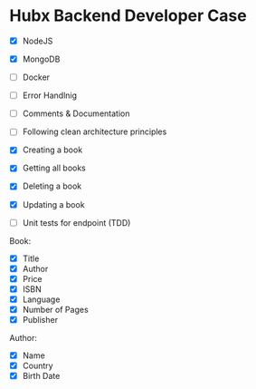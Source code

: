 # Hubx Backend Developer Case

- [x] NodeJS
- [x] MongoDB
- [ ] Docker
- [ ] Error Handlnig
- [ ] Comments & Documentation
- [ ] Following clean architecture principles

- [x] Creating a book
- [x] Getting all books
- [x] Deleting a book
- [x] Updating a book
- [ ] Unit tests for endpoint (TDD)

Book:

- [x] Title
- [x] Author
- [x] Price
- [x] ISBN
- [x] Language
- [x] Number of Pages
- [x] Publisher

Author:

- [x] Name
- [x] Country
- [x] Birth Date
